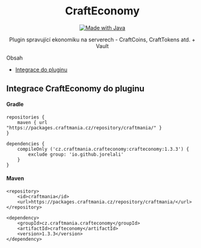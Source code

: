 <br />
<p align="center">
      <h1 align="center">CraftEconomy</h1>
</p>
<p align="center">
  <a href="https://java.com/">
    <img src="http://ForTheBadge.com/images/badges/made-with-java.svg" alt="Made with Java">
    
  </a>
</p>
<p align="center">
    Plugin spravující ekonomiku na serverech - CraftCoins, CraftTokens atd. + Vault
</p

## Obsah

* [Integrace do pluginu](#integrace-crafteconomy-do-pluginu)

## Integrace CraftEconomy do pluginu

#### Gradle

```
repositories {
    maven { url "https://packages.craftmania.cz/repository/craftmania/" }
}

dependencies {
    compileOnly ('cz.craftmania.crafteconomy:crafteconomy:1.3.3') {
        exclude group: 'io.github.jorelali'
    }
}
```

#### Maven

```
<repository>
    <id>craftmania</id>
    <url>https://packages.craftmania.cz/repository/craftmania/</url>
</repository>

<dependency>
    <groupId>cz.craftmania.crafteconomy</groupId>
    <artifactId>crafteconomy</artifactId>
    <version>1.3.3</version>
</dependency>
```
